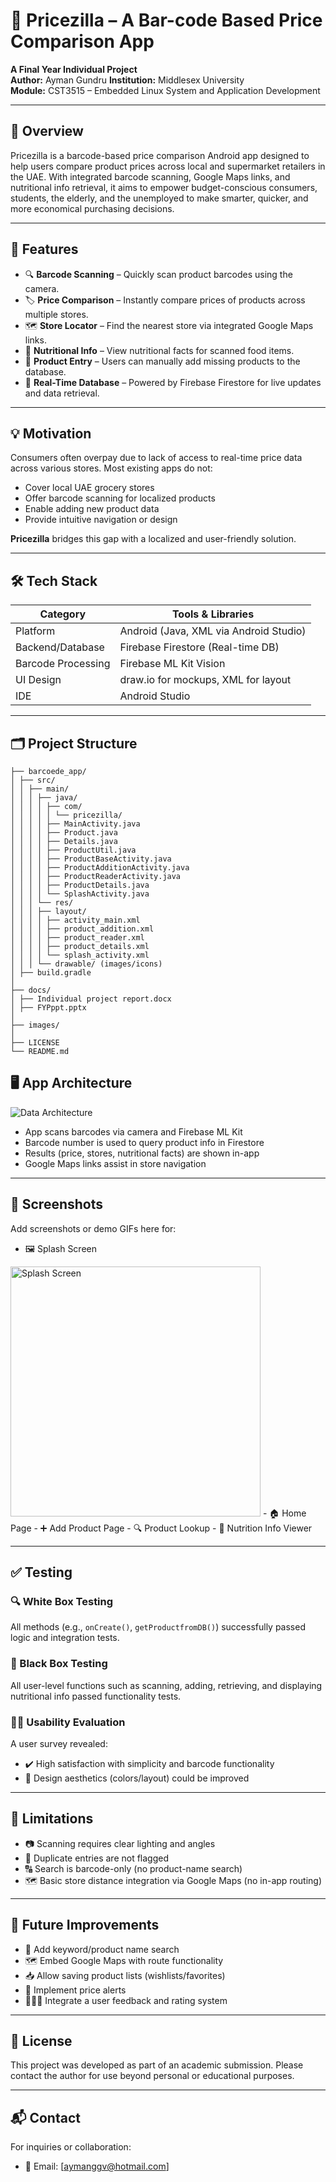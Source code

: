# 📱 Pricezilla – A Bar-code Based Price Comparison App

**A Final Year Individual Project**  
**Author:** Ayman Gundru
**Institution:** Middlesex University  
**Module:** CST3515 – Embedded Linux System and Application Development

---

## 📖 Overview

Pricezilla is a barcode-based price comparison Android app designed to help users compare product prices across local and supermarket retailers in the UAE. With integrated barcode scanning, Google Maps links, and nutritional info retrieval, it aims to empower budget-conscious consumers, students, the elderly, and the unemployed to make smarter, quicker, and more economical purchasing decisions.

---

## 🎯 Features

- 🔍 **Barcode Scanning** – Quickly scan product barcodes using the camera.
- 🏷️ **Price Comparison** – Instantly compare prices of products across multiple stores.
- 🗺️ **Store Locator** – Find the nearest store via integrated Google Maps links.
- 🧾 **Nutritional Info** – View nutritional facts for scanned food items.
- 📝 **Product Entry** – Users can manually add missing products to the database.
- 🔄 **Real-Time Database** – Powered by Firebase Firestore for live updates and data retrieval.

---

## 💡 Motivation

Consumers often overpay due to lack of access to real-time price data across various stores. Most existing apps do not:

- Cover local UAE grocery stores
- Offer barcode scanning for localized products
- Enable adding new product data
- Provide intuitive navigation or design

**Pricezilla** bridges this gap with a localized and user-friendly solution.

---

## 🛠️ Tech Stack

| Category           | Tools & Libraries                        |
|--------------------|------------------------------------------|
| Platform           | Android (Java, XML via Android Studio)   |
| Backend/Database   | Firebase Firestore (Real-time DB)        |
| Barcode Processing | Firebase ML Kit Vision                   |
| UI Design          | draw.io for mockups, XML for layout      |
| IDE                | Android Studio                           |

---

## 🗂️ Project Structure
```
├── barcoede_app/
│ ├── src/
│ │ ├── main/
│ │ │ ├── java/
│ │ │ │ ├── com/
│ │ │ │ │ └── pricezilla/
│ │ │ │ ├── MainActivity.java
│ │ │ │ ├── Product.java
│ │ │ │ ├── Details.java
│ │ │ │ ├── ProductUtil.java
│ │ │ │ ├── ProductBaseActivity.java
│ │ │ │ ├── ProductAdditionActivity.java
│ │ │ │ ├── ProductReaderActivity.java
│ │ │ │ ├── ProductDetails.java
│ │ │ │ └── SplashActivity.java
│ │ │ └── res/
│ │ │ ├── layout/
│ │ │ │ ├── activity_main.xml
│ │ │ │ ├── product_addition.xml
│ │ │ │ ├── product_reader.xml
│ │ │ │ ├── product_details.xml
│ │ │ │ └── splash_activity.xml
│ │ │ └── drawable/ (images/icons)
│ ├── build.gradle
│
├── docs/
│ ├── Individual project report.docx
│ ├── FYPppt.pptx
│
├── images/
│
├── LICENSE
└── README.md 
```

## 🖥️ App Architecture

![Data Architecture](images/App_Architecture.png)

- App scans barcodes via camera and Firebase ML Kit
- Barcode number is used to query product info in Firestore
- Results (price, stores, nutritional facts) are shown in-app
- Google Maps links assist in store navigation

---

## 📸 Screenshots

Add screenshots or demo GIFs here for:

- 🖼️ Splash Screen
<img src="images/system_screenshots/Splash_Screen.jpg" alt="Splash Screen" width="400"/>
- 🏠 Home Page  
- ➕ Add Product Page  
- 🔍 Product Lookup  
- 🍎 Nutrition Info Viewer  

---

## ✅ Testing

### 🔍 White Box Testing

All methods (e.g., `onCreate()`, `getProductfromDB()`) successfully passed logic and integration tests.

### 🧪 Black Box Testing

All user-level functions such as scanning, adding, retrieving, and displaying nutritional info passed functionality tests.

### 🧑‍💻 Usability Evaluation

A user survey revealed:

- ✔️ High satisfaction with simplicity and barcode functionality  
- 🎨 Design aesthetics (colors/layout) could be improved

---

## 🚧 Limitations

- 📷 Scanning requires clear lighting and angles  
- 🛑 Duplicate entries are not flagged  
- 🔠 Search is barcode-only (no product-name search)  
- 🗺️ Basic store distance integration via Google Maps (no in-app routing)

---

## 🚀 Future Improvements

- 🔎 Add keyword/product name search  
- 🗺️ Embed Google Maps with route functionality  
- 📥 Allow saving product lists (wishlists/favorites)  
- 🔔 Implement price alerts  
- 🧑‍🤝‍🧑 Integrate a user feedback and rating system

---

## 📄 License

This project was developed as part of an academic submission. Please contact the author for use beyond personal or educational purposes.

---

## 📬 Contact

For inquiries or collaboration:

- 📧 Email: [aymanggv@hotmail.com]  
